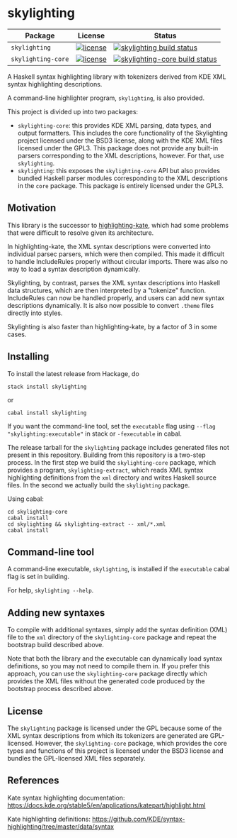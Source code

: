 skylighting
===========

| Package | License | Status |
|-|-|-|
| `skylighting` | [![license](https://img.shields.io/badge/license-GPLv2+-brightgreen.svg)](https://www.gnu.org/licenses/gpl.html) | [![skylighting build status](https://img.shields.io/travis/jgm/skylighting.svg)](https://travis-ci.org/jgm/skylighting) |
| `skylighting-core` | [![license](https://img.shields.io/badge/license-BSD3-brightgreen.svg)](https://opensource.org/licenses/BSD-3-Clause) | [![skylighting-core build status](https://img.shields.io/travis/jgm/skylighting-core.svg)](https://travis-ci.org/jgm/skylighting-core) |

A Haskell syntax highlighting library with tokenizers derived
from KDE XML syntax highlighting descriptions.

A command-line highlighter program, `skylighting`, is also provided.

This project is divided up into two packages:

 * `skylighting-core`: this provides KDE XML parsing, data types,
   and output formatters. This includes the core functionality of the
   Skylighting project licensed under the BSD3 license, along with the
   KDE XML files licensed under the GPL3. This package does not provide
   any built-in parsers corresponding to the XML descriptions, however.
   For that, use `skylighting`.
 * `skylighting`: this exposes the `skylighting-core` API but also
   provides bundled Haskell parser modules corresponding to the XML
   descriptions in the `core` package. This package is entirely licensed
   under the GPL3.

Motivation
----------

This library is the successor to [highlighting-kate], which had
some problems that were difficult to resolve given its
architecture.

In highlighting-kate, the XML syntax descriptions were converted
into individual parsec parsers, which were then compiled.  This
made it difficult to handle IncludeRules properly without
circular imports.  There was also no way to load a syntax
description dynamically.

Skylighting, by contrast, parses the XML syntax descriptions
into Haskell data structures, which are then interpreted by
a "tokenize" function.  IncludeRules can now be handled
properly, and users can add new syntax descriptions
dynamically.  It is also now possible to convert `.theme` files
directly into styles.

Skylighting is also faster than highlighting-kate, by a
factor of 3 in some cases.

Installing
----------

To install the latest release from Hackage, do

    stack install skylighting
or

    cabal install skylighting

If you want the command-line tool, set the `executable` flag
using `--flag "skylighting:executable"` in stack or
`-fexecutable` in cabal.

The release tarball for the `skylighting` package includes generated
files not present in this repository. Building from this repository is
a two-step process. In the first step we build the `skylighting-core`
package, which provides a program, `skylighting-extract`, which reads
XML syntax highlighting definitions from the `xml` directory and writes
Haskell source files. In the second we actually build the `skylighting`
package.

Using cabal:

    cd skylighting-core
    cabal install
    cd skylighting && skylighting-extract -- xml/*.xml
    cabal install

Command-line tool
-----------------

A command-line executable, `skylighting`, is installed if
the `executable` cabal flag is set in building.

For help, `skylighting --help`.

Adding new syntaxes
-------------------

To compile with additional syntaxes, simply add the syntax definition
(XML) file to the `xml` directory of the `skylighting-core` package and
repeat the bootstrap build described above.

Note that both the library and the executable can dynamically load
syntax definitions, so you may not need to compile them in. If you
prefer this approach, you can use the `skylighting-core` package
directly which provides the XML files without the generated code
produced by the bootstrap process described above.

License
-------

The `skylighting` package is licensed under the GPL because some of the
XML syntax descriptions from which its tokenizers are generated are
GPL-licensed. However, the `skylighting-core` package, which provides
the core types and functions of this project is licensed under the BSD3
license and bundles the GPL-licensed XML files separately.

References
----------

Kate syntax highlighting documentation:
<https://docs.kde.org/stable5/en/applications/katepart/highlight.html>

Kate highlighting definitions:
<https://github.com/KDE/syntax-highlighting/tree/master/data/syntax>

[highlighting-kate]: https://github.com/jgm/highlighting-kate

